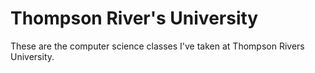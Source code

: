 # Thompson River's University

These are the computer science classes I've taken at Thompson Rivers University.

